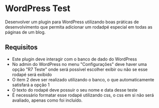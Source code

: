 # WordPress Test

Desenvolver um plugin para WordPress utilizando boas práticas de desenvolvimento que permita
adicionar um rodadpé especial em todas as páginas de um blog.

## Requisitos
* Este plugin deve interagir com o banco de dado do WordPress
* No admin do WordPress no menu "Configurações" deve haver uma opção "R7 Teste" onde será possível escolher exibir 
ou não se esse rodapé será exibido
* O item 2 deve ser realizado utilizando o banco, o que automaticamente satisfará a opção 1
* O texto do rodapé deve possuir o seu nome e data desse teste
* É necessário formatar esse rodapé utilizando css, o css em si não será avaliado, apenas como foi
incluído.
